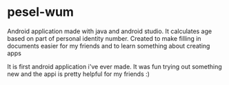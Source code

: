 # pesel-wum
Android application made with java and android studio. It calculates age based on part of personal identity number. Created to make filling in documents easier for my friends and to learn something about creating apps

It is first android application i've ever made. It was fun trying out something new and the appi is pretty helpful for my friends :)
